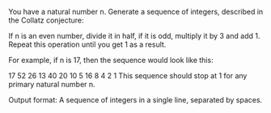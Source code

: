 You have a natural number n. Generate a sequence of integers, described in the Collatz conjecture:

If n is an even number, divide it in half, if it is odd, multiply it by 3 and add 1. Repeat this operation until you get 1 as a result.

For example, if n is 17, then the sequence would look like this:

17 52 26 13 40 20 10 5 16 8 4 2 1
This sequence should stop at 1 for any primary natural number n.

Output format:
A sequence of integers in a single line, separated by spaces.
